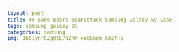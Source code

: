 ```yaml
---
layout: post
title: We Bare Bears Bearsstack Samsung Galaxy S9 Case
tags: samsung galaxy s9
categories: samsung
img: 1661ynrCZgUtL7N2hK_xo6B6qm_km2fHs
---
```

